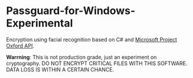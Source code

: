 # Passguard-for-Windows-Experimental

Encryption using facial recognition based on C# and [Microsoft  Project Oxford API](https://www.projectoxford.ai/).

**Warrning**: This is not production grade, just an experiment on  cryptography. DO NOT ENCRYPT CRITICAL FILES
WITH THIS SOFTWARE. DATA LOSS IS WITHIN A CERTAIN CHANCE.
